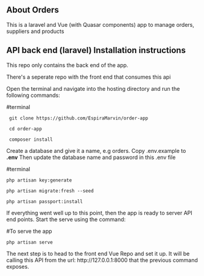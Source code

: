 ## About Orders

This is a laravel and Vue (with Quasar components) app to manage orders, suppliers and products


## API back end (laravel) Installation instructions
This repo only contains the back end of the app. 

There's a seperate repo with the front end that consumes this api

Open the terminal and navigate into the hosting directory and run the following commands:

#terminal
````
 git clone https://github.com/EspiraMarvin/order-app

 cd order-app

 composer install

```` 
 <p> Create a database and give it a name, e.g orders. Copy .env.example to <b>.env</b> Then update the database name and password in this .env file</p>
 
 #terminal
 ``````
php artisan key:generate

 php artisan migrate:fresh --seed

 php artisan passport:install 

``````
<p>If everything went well up to this point, then the app is ready to server API end points. Start the serve using the command: </p>

#To serve the app
 ````
 php artisan serve

````

<p> The next step is to head to the front end Vue Repo and set it up. It will be calling this API from the url:  http://127.0.0.1:8000 that the previous command exposes. </p>
